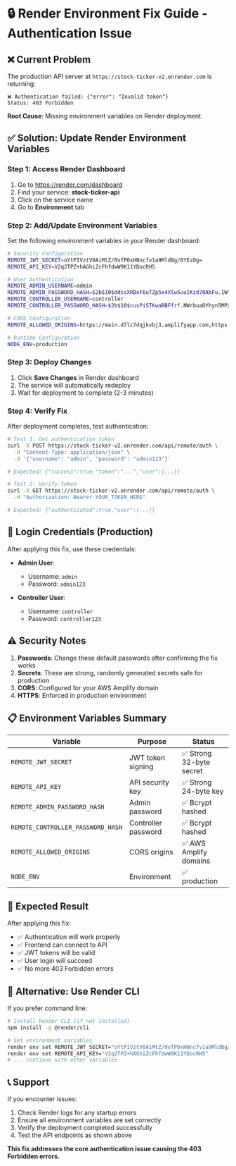 # 🔒 Render Environment Fix Guide - Authentication Issue

## ❌ Current Problem
The production API server at `https://stock-ticker-v2.onrender.com` is returning:
```
❌ Authentication failed: {"error": "Invalid token"}
Status: 403 Forbidden
```

**Root Cause**: Missing environment variables on Render deployment.

## ✅ Solution: Update Render Environment Variables

### Step 1: Access Render Dashboard
1. Go to https://render.com/dashboard
2. Find your service: **stock-ticker-api** 
3. Click on the service name
4. Go to **Environment** tab

### Step 2: Add/Update Environment Variables

Set the following environment variables in your Render dashboard:

```bash
# Security Configuration
REMOTE_JWT_SECRET=oYtPIVztV0AiMtZ/0vfP0xHNncfv1a9MldBg/8YEzOg=
REMOTE_API_KEY=V2q2TPZ+hAGhiZcFhfdwW9K11YDocRH5

# User Authentication
REMOTE_ADMIN_USERNAME=admin
REMOTE_ADMIN_PASSWORD_HASH=$2b$10$ddssXRBxF6uTZp5x4Xlw5uuIKzd70AbFu.1WtJmH4L9/XOHTge7lC
REMOTE_CONTROLLER_USERNAME=controller
REMOTE_CONTROLLER_PASSWORD_HASH=$2b$10$cusPiSTKwaBBFfrf.NWrbuaDYhyn5MPXZsa0PU6yDl78oCYaEcqG.

# CORS Configuration  
REMOTE_ALLOWED_ORIGINS=https://main.d7lc7dqjkvbj3.amplifyapp.com,https://d7lc7dqjkvbj3.amplifyapp.com

# Runtime Configuration
NODE_ENV=production
```

### Step 3: Deploy Changes
1. Click **Save Changes** in Render dashboard
2. The service will automatically redeploy
3. Wait for deployment to complete (2-3 minutes)

### Step 4: Verify Fix
After deployment completes, test authentication:

```bash
# Test 1: Get authentication token
curl -X POST https://stock-ticker-v2.onrender.com/api/remote/auth \
  -H "Content-Type: application/json" \
  -d '{"username": "admin", "password": "admin123"}'

# Expected: {"success":true,"token":"...","user":{...}}

# Test 2: Verify token
curl -X GET https://stock-ticker-v2.onrender.com/api/remote/auth \
  -H "Authorization: Bearer YOUR_TOKEN_HERE"

# Expected: {"authenticated":true,"user":{...}}
```

## 🔐 Login Credentials (Production)

After applying this fix, use these credentials:

- **Admin User**: 
  - Username: `admin`
  - Password: `admin123`

- **Controller User**:
  - Username: `controller` 
  - Password: `controller123`

## ⚠️ Security Notes

1. **Passwords**: Change these default passwords after confirming the fix works
2. **Secrets**: These are strong, randomly generated secrets safe for production
3. **CORS**: Configured for your AWS Amplify domain
4. **HTTPS**: Enforced in production environment

## 📋 Environment Variables Summary

| Variable | Purpose | Status |
|----------|---------|--------|
| `REMOTE_JWT_SECRET` | JWT token signing | ✅ Strong 32-byte secret |
| `REMOTE_API_KEY` | API security key | ✅ Strong 24-byte key |
| `REMOTE_ADMIN_PASSWORD_HASH` | Admin password | ✅ Bcrypt hashed |
| `REMOTE_CONTROLLER_PASSWORD_HASH` | Controller password | ✅ Bcrypt hashed |
| `REMOTE_ALLOWED_ORIGINS` | CORS origins | ✅ AWS Amplify domains |
| `NODE_ENV` | Environment | ✅ production |

## 🚀 Expected Result

After applying this fix:
- ✅ Authentication will work properly
- ✅ Frontend can connect to API
- ✅ JWT tokens will be valid
- ✅ User login will succeed
- ✅ No more 403 Forbidden errors

## 🔄 Alternative: Use Render CLI

If you prefer command line:

```bash
# Install Render CLI (if not installed)
npm install -g @render/cli

# Set environment variables
render env set REMOTE_JWT_SECRET="oYtPIVztV0AiMtZ/0vfP0xHNncfv1a9MldBg/8YEzOg="
render env set REMOTE_API_KEY="V2q2TPZ+hAGhiZcFhfdwW9K11YDocRH5"
# ... continue with other variables
```

## 📞 Support

If you encounter issues:
1. Check Render logs for any startup errors
2. Ensure all environment variables are set correctly
3. Verify the deployment completed successfully
4. Test the API endpoints as shown above

**This fix addresses the core authentication issue causing the 403 Forbidden errors.**
